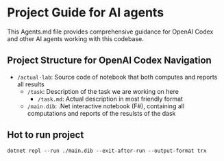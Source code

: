 # Project Guide for AI agents

This Agents.md file provides comprehensive guidance for OpenAI Codex and other AI agents working with this codebase.

## Project Structure for OpenAI Codex Navigation

- `/actual-lab`: Source code of notebook that both computes and reports all results
  - `/task`: Description of the task we are working on here
    - `/task.md`: Actual description in most friendly format
  - `/main.dib`: .Net interactive notebook (F#), containing all computations and reports of the resulsts of the dask

## Hot to run project

`dotnet repl --run ./main.dib --exit-after-run --output-format trx`
